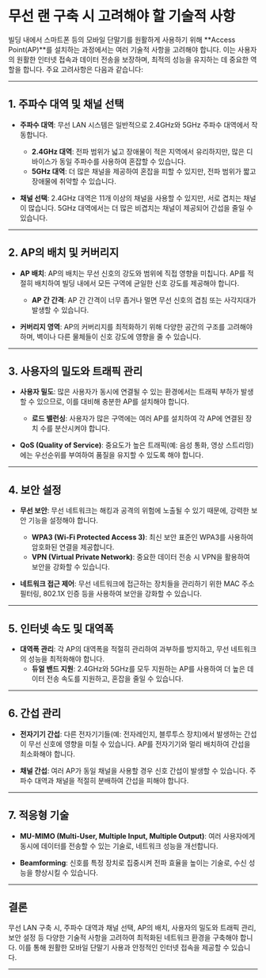 # 무선 랜 구축 시 고려해야 할 기술적 사항

빌딩 내에서 스마트폰 등의 모바일 단말기를 원활하게 사용하기 위해 **Access Point(AP)**를 설치하는 과정에서는 여러 기술적 사항을 고려해야 합니다. 이는 사용자의 원활한 인터넷 접속과 데이터 전송을 보장하며, 최적의 성능을 유지하는 데 중요한 역할을 합니다. 주요 고려사항은 다음과 같습니다:

---

## 1. **주파수 대역 및 채널 선택**
- **주파수 대역**: 무선 LAN 시스템은 일반적으로 2.4GHz와 5GHz 주파수 대역에서 작동합니다.
  - **2.4GHz 대역**: 전파 범위가 넓고 장애물이 적은 지역에서 유리하지만, 많은 디바이스가 동일 주파수를 사용하여 혼잡할 수 있습니다.
  - **5GHz 대역**: 더 많은 채널을 제공하여 혼잡을 피할 수 있지만, 전파 범위가 짧고 장애물에 취약할 수 있습니다.
  
- **채널 선택**: 2.4GHz 대역은 11개 이상의 채널을 사용할 수 있지만, 서로 겹치는 채널이 많습니다. 5GHz 대역에서는 더 많은 비겹치는 채널이 제공되어 간섭을 줄일 수 있습니다.

---

## 2. **AP의 배치 및 커버리지**
- **AP 배치**: AP의 배치는 무선 신호의 강도와 범위에 직접 영향을 미칩니다. AP를 적절히 배치하여 빌딩 내에서 모든 구역에 균일한 신호 강도를 제공해야 합니다.
  - **AP 간 간격**: AP 간 간격이 너무 좁거나 멀면 무선 신호의 겹침 또는 사각지대가 발생할 수 있습니다.
  
- **커버리지 영역**: AP의 커버리지를 최적화하기 위해 다양한 공간의 구조를 고려해야 하며, 벽이나 다른 물체들이 신호 강도에 영향을 줄 수 있습니다.

---

## 3. **사용자의 밀도와 트래픽 관리**
- **사용자 밀도**: 많은 사용자가 동시에 연결될 수 있는 환경에서는 트래픽 부하가 발생할 수 있으므로, 이를 대비해 충분한 AP를 설치해야 합니다.
  - **로드 밸런싱**: 사용자가 많은 구역에는 여러 AP를 설치하여 각 AP에 연결된 장치 수를 분산시켜야 합니다.
  
- **QoS (Quality of Service)**: 중요도가 높은 트래픽(예: 음성 통화, 영상 스트리밍)에는 우선순위를 부여하여 품질을 유지할 수 있도록 해야 합니다.

---

## 4. **보안 설정**
- **무선 보안**: 무선 네트워크는 해킹과 공격의 위험에 노출될 수 있기 때문에, 강력한 보안 기능을 설정해야 합니다.
  - **WPA3 (Wi-Fi Protected Access 3)**: 최신 보안 표준인 WPA3를 사용하여 암호화된 연결을 제공합니다.
  - **VPN (Virtual Private Network)**: 중요한 데이터 전송 시 VPN을 활용하여 보안을 강화할 수 있습니다.
  
- **네트워크 접근 제어**: 무선 네트워크에 접근하는 장치들을 관리하기 위한 MAC 주소 필터링, 802.1X 인증 등을 사용하여 보안을 강화할 수 있습니다.

---

## 5. **인터넷 속도 및 대역폭**
- **대역폭 관리**: 각 AP의 대역폭을 적절히 관리하여 과부하를 방지하고, 무선 네트워크의 성능을 최적화해야 합니다.
  - **듀얼 밴드 지원**: 2.4GHz와 5GHz를 모두 지원하는 AP를 사용하여 더 높은 데이터 전송 속도를 지원하고, 혼잡을 줄일 수 있습니다.

---

## 6. **간섭 관리**
- **전자기기 간섭**: 다른 전자기기들(예: 전자레인지, 블루투스 장치)에서 발생하는 간섭이 무선 신호에 영향을 미칠 수 있습니다. AP를 전자기기와 멀리 배치하여 간섭을 최소화해야 합니다.
  
- **채널 간섭**: 여러 AP가 동일 채널을 사용할 경우 신호 간섭이 발생할 수 있습니다. 주파수 대역과 채널을 적절히 분배하여 간섭을 피해야 합니다.

---

## 7. **적응형 기술**
- **MU-MIMO (Multi-User, Multiple Input, Multiple Output)**: 여러 사용자에게 동시에 데이터를 전송할 수 있는 기술로, 네트워크 성능을 개선합니다.
  
- **Beamforming**: 신호를 특정 장치로 집중시켜 전파 효율을 높이는 기술로, 수신 성능을 향상시킬 수 있습니다.

---

## 결론

무선 LAN 구축 시, 주파수 대역과 채널 선택, AP의 배치, 사용자의 밀도와 트래픽 관리, 보안 설정 등 다양한 기술적 사항을 고려하여 최적화된 네트워크 환경을 구축해야 합니다. 이를 통해 원활한 모바일 단말기 사용과 안정적인 인터넷 접속을 제공할 수 있습니다.

---
